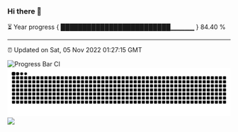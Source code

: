 ### Hi there 👋

⏳ Year progress { █████████████████████████▁▁▁▁▁ } 84.40 %

---

⏰ Updated on Sat, 05 Nov 2022 01:27:15 GMT

![Progress Bar CI](https://github.com/liununu/liununu/workflows/Progress%20Bar%20CI/badge.svg)![](https://raw.githubusercontent.com/L1cardo/L1cardo/main/assets/github-contribution-grid-snake.svg)![](https://raw.githubusercontent.com/seesaws/seesaws/main/assets/github-contribution-grid-snake.svg)
